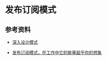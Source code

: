 # 发布订阅模式

## 参考资料

-   [深入设计模式](https://refactoringguru.cn/design-patterns/singleton)

-   [发布订阅模式，在工作中它的能量超乎你的想象](https://mp.weixin.qq.com/s?__biz=MzI1ODk2Mjk0Nw==&mid=2247484667&idx=1&sn=2e889204c79ff4a2076fb86190882fa4&chksm=ea016797dd76ee81a873f0e7d8b7d1cc8d11f9e840e1fcd55181ad6b858e661ed7a2b28960f1&mpshare=1&scene=1&srcid=&sharer_sharetime=1569457860757&sharer_shareid=778ad5bf3b27e0078eb105d7277263f6#rd)
